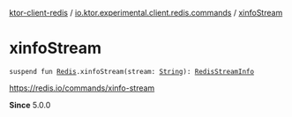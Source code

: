 [ktor-client-redis](../index.md) / [io.ktor.experimental.client.redis.commands](index.md) / [xinfoStream](./xinfo-stream.md)

# xinfoStream

`suspend fun `[`Redis`](../io.ktor.experimental.client.redis/-redis/index.md)`.xinfoStream(stream: `[`String`](https://kotlinlang.org/api/latest/jvm/stdlib/kotlin/-string/index.html)`): `[`RedisStreamInfo`](-redis-stream-info/index.md)

https://redis.io/commands/xinfo-stream

**Since**
5.0.0

